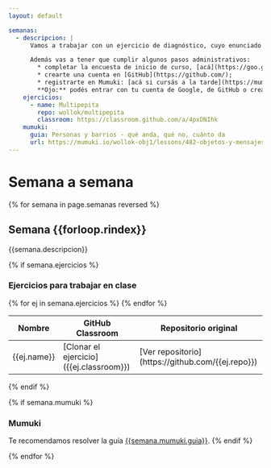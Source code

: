 ```yaml
---
layout: default

semanas:
  - descripcion: |
      Vamos a trabajar con un ejercicio de diagnóstico, cuyo enunciado podés encontrar [acá](/guias_pdf/sueldoDePepe_experimentoInicial.pdf).

      Además vas a tener que cumplir algunos pasos administrativos:
        * completar la encuesta de inicio de curso, [acá](https://goo.gl/forms/OKvLH5ivKYyx0fBi1);
        * crearte una cuenta en [GitHub](https://github.com/);
        * registrarte en Mumuki: [acá si cursás a la tarde](https://mumuki.io/wollok-obj1/join/6NvUVA) y [acá si cursás a la noche](https://mumuki.io/wollok-obj1/join/Bj85hg).
        **Ojo:** podés entrar con tu cuenta de Google, de GitHub o crearte una nueva dentro de Mumuki con mail y contraseña. Lo importante es que entres _siempre de la misma forma_, caso contrario no podremos registrar correctamente tu progreso
    ejercicios:
      - name: Multipepita
        repo: wollok/multipepita
        classroom: https://classroom.github.com/a/4pxDNIhk
    mumuki:
      guia: Personas y barrios - qué anda, qué no, cuánto da
      url: https://mumuki.io/wollok-obj1/lessons/482-objetos-y-mensajes-personas-y-barrios-que-anda-que-no-cuanto-da
---
```

# Semana a semana

{% for semana in page.semanas reversed %}

## Semana {{forloop.rindex}}
{{semana.descripcion}}

{% if semana.ejercicios %}
### Ejercicios para trabajar en clase
<table>
    <thead>
        <tr class="header">
            <th>Nombre</th>
            <th>GitHub Classroom</th>
            <th>Repositorio original</th>
        </tr>
    </thead>
    <tbody>
      {% for ej in semana.ejercicios %}
      <tr>
          <td markdown="span">{{ej.name}}</td>
          <td markdown="span">[Clonar el ejercicio]({{ej.classroom}}) <i class="fas fa-book"></i></td>
          <td markdown="span">[Ver repositorio](https://github.com/{{ej.repo}}) <i class="fab fa-github"></i></td>
      </tr>
      {% endfor %}
    </tbody>
</table>
{% endif %}

{% if semana.mumuki %}
### Mumuki

Te recomendamos resolver la guía [{{semana.mumuki.guia}}]({{semana.mumuki.url}}).
{% endif %}

{% endfor %}
